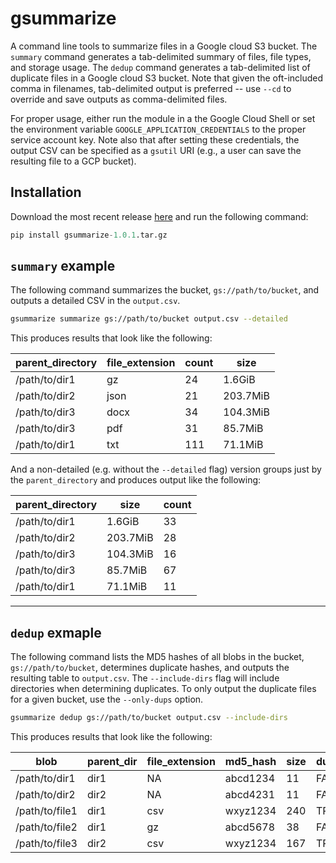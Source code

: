 # gsummarize

A command line tools to summarize files in a Google cloud S3 bucket. The `summary` command generates a tab-delimited summary of files, file types, and storage usage. The `dedup` command generates a tab-delimited list of duplicate files in a Google cloud S3 bucket. Note that given the oft-included comma in filenames, tab-delimited output is preferred -- use `--cd` to override and save outputs as comma-delimited files.

For proper usage, either run the module in a the Google Cloud Shell or set the environment variable `GOOGLE_APPLICATION_CREDENTIALS` to the proper service account key. Note also that after setting these credentials, the output CSV can be specified as a `gsutil` URI (e.g., a user can save the resulting file to a GCP bucket).

## Installation

Download the most recent release [here](https://github.com/nashbio/gsummarize/releases/) and run the following command:

```python
pip install gsummarize-1.0.1.tar.gz
```

## `summary` example

The following command summarizes the bucket, `gs://path/to/bucket`, and outputs a detailed CSV in the `output.csv`. 


```bash
gsummarize summarize gs://path/to/bucket output.csv --detailed
```

This produces results that look like the following:

| **parent_directory** | **file_extension** | **count** | **size** |
| -------------------- | ------------------ | --------- | -------- |
| /path/to/dir1        | gz                 | 24        | 1.6GiB   |
| /path/to/dir2        | json               | 21        | 203.7MiB |
| /path/to/dir3        | docx               | 34        | 104.3MiB |
| /path/to/dir3        | pdf                | 31        | 85.7MiB  |
| /path/to/dir1        | txt                | 111       | 71.1MiB  |

And a non-detailed (e.g. without the `--detailed` flag) version groups just by the `parent_directory` and produces output like the following:

| **parent_directory** | **size** | **count** |
| -------------------- | -------- | --------- |
| /path/to/dir1        | 1.6GiB   | 33        |
| /path/to/dir2        | 203.7MiB | 28        |
| /path/to/dir3        | 104.3MiB | 16        |
| /path/to/dir3        | 85.7MiB  | 67        |
| /path/to/dir1        | 71.1MiB  | 11        |

---

## `dedup` exmaple

The following command lists the MD5 hashes of all blobs in the bucket, `gs://path/to/bucket`, determines duplicate hashes, and outputs the resulting table to `output.csv`. The `--include-dirs` flag will include directories when determining duplicates. To only output the duplicate files for a given bucket, use the `--only-dups` option.

```bash
gsummarize dedup gs://path/to/bucket output.csv --include-dirs
```

This produces results that look like the following:

| **blob**       | **parent_dir** | **file_extension** | **md5_hash** | **size** | **duplicated** |
| -------------- | -------------- | ------------------ | ------------ | -------- | -------------- |
| /path/to/dir1  | dir1           | NA                 | abcd1234     | 11       | FALSE          |
| /path/to/dir2  | dir2           | NA                 | abcd4231     | 11       | FALSE          |
| /path/to/file1 | dir1           | csv                | wxyz1234     | 240      | TRUE           |
| /path/to/file2 | dir1           | gz                 | abcd5678     | 38       | FALSE          |
| /path/to/file3 | dir2           | csv                | wxyz1234     | 167      | TRUE           |

